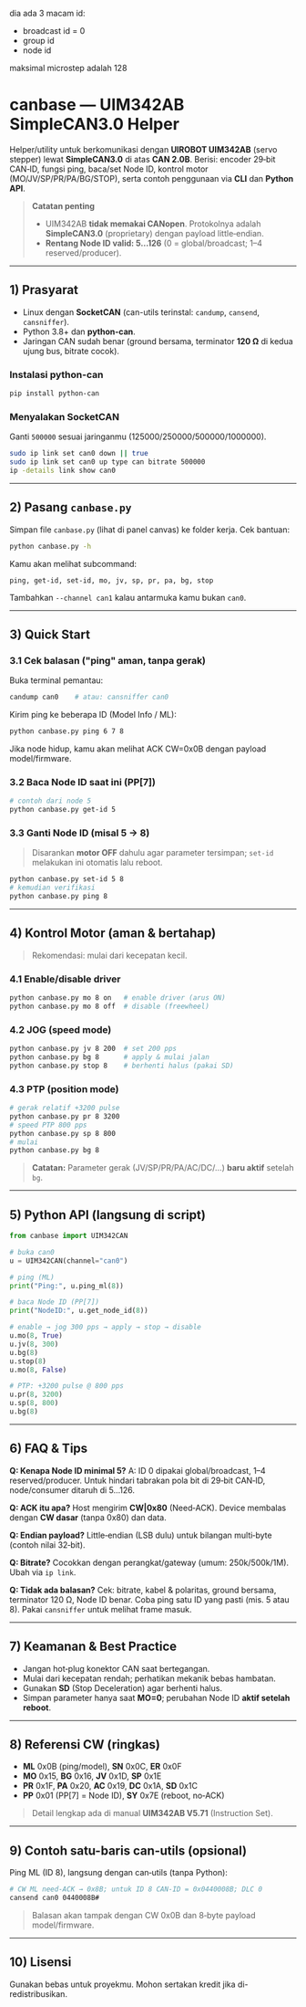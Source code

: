 dia ada 3 macam id:
- broadcast id = 0
- group id
- node id

maksimal microstep adalah 128


# canbase — UIM342AB SimpleCAN3.0 Helper

Helper/utility untuk berkomunikasi dengan **UIROBOT UIM342AB** (servo stepper) lewat **SimpleCAN3.0** di atas **CAN 2.0B**. Berisi: encoder 29‑bit CAN‑ID, fungsi ping, baca/set Node ID, kontrol motor (MO/JV/SP/PR/PA/BG/STOP), serta contoh penggunaan via **CLI** dan **Python API**.

> **Catatan penting**
>
> * UIM342AB **tidak memakai CANopen**. Protokolnya adalah **SimpleCAN3.0** (proprietary) dengan payload little‑endian.
> * **Rentang Node ID valid: 5…126** (0 = global/broadcast; 1–4 reserved/producer).

---

## 1) Prasyarat

* Linux dengan **SocketCAN** (can-utils terinstal: `candump`, `cansend`, `cansniffer`).
* Python 3.8+ dan **python-can**.
* Jaringan CAN sudah benar (ground bersama, terminator **120 Ω** di kedua ujung bus, bitrate cocok).

### Instalasi python-can

```bash
pip install python-can
```

### Menyalakan SocketCAN

Ganti `500000` sesuai jaringanmu (125000/250000/500000/1000000).

```bash
sudo ip link set can0 down || true
sudo ip link set can0 up type can bitrate 500000
ip -details link show can0
```

---

## 2) Pasang `canbase.py`

Simpan file `canbase.py` (lihat di panel canvas) ke folder kerja. Cek bantuan:

```bash
python canbase.py -h
```

Kamu akan melihat subcommand:

```
ping, get-id, set-id, mo, jv, sp, pr, pa, bg, stop
```

Tambahkan `--channel can1` kalau antarmuka kamu bukan `can0`.

---

## 3) Quick Start

### 3.1 Cek balasan ("ping" aman, tanpa gerak)

Buka terminal pemantau:

```bash
candump can0    # atau: cansniffer can0
```

Kirim ping ke beberapa ID (Model Info / ML):

```bash
python canbase.py ping 6 7 8
```

Jika node hidup, kamu akan melihat ACK CW=0x0B dengan payload model/firmware.

### 3.2 Baca Node ID saat ini (PP\[7])

```bash
# contoh dari node 5
python canbase.py get-id 5
```

### 3.3 Ganti Node ID (misal 5 → 8)

> Disarankan **motor OFF** dahulu agar parameter tersimpan; `set-id` melakukan ini otomatis lalu reboot.

```bash
python canbase.py set-id 5 8
# kemudian verifikasi
python canbase.py ping 8
```

---

## 4) Kontrol Motor (aman & bertahap)

> Rekomendasi: mulai dari kecepatan kecil.

### 4.1 Enable/disable driver

```bash
python canbase.py mo 8 on   # enable driver (arus ON)
python canbase.py mo 8 off  # disable (freewheel)
```

### 4.2 JOG (speed mode)

```bash
python canbase.py jv 8 200  # set 200 pps
python canbase.py bg 8      # apply & mulai jalan
python canbase.py stop 8    # berhenti halus (pakai SD)
```

### 4.3 PTP (position mode)

```bash
# gerak relatif +3200 pulse
python canbase.py pr 8 3200
# speed PTP 800 pps
python canbase.py sp 8 800
# mulai
python canbase.py bg 8
```

> **Catatan:** Parameter gerak (JV/SP/PR/PA/AC/DC/…) **baru aktif** setelah `bg`.

---

## 5) Python API (langsung di script)

```python
from canbase import UIM342CAN

# buka can0
u = UIM342CAN(channel="can0")

# ping (ML)
print("Ping:", u.ping_ml(8))

# baca Node ID (PP[7])
print("NodeID:", u.get_node_id(8))

# enable → jog 300 pps → apply → stop → disable
u.mo(8, True)
u.jv(8, 300)
u.bg(8)
u.stop(8)
u.mo(8, False)

# PTP: +3200 pulse @ 800 pps
u.pr(8, 3200)
u.sp(8, 800)
u.bg(8)
```

---

## 6) FAQ & Tips

**Q: Kenapa Node ID minimal 5?**
A: ID 0 dipakai global/broadcast, 1–4 reserved/producer. Untuk hindari tabrakan pola bit di 29‑bit CAN‑ID, node/consumer ditaruh di 5…126.

**Q: ACK itu apa?**
Host mengirim **CW|0x80** (Need‑ACK). Device membalas dengan **CW dasar** (tanpa 0x80) dan data.

**Q: Endian payload?**
Little‑endian (LSB dulu) untuk bilangan multi‑byte (contoh nilai 32‑bit).

**Q: Bitrate?**
Cocokkan dengan perangkat/gateway (umum: 250k/500k/1M). Ubah via `ip link`.

**Q: Tidak ada balasan?**
Cek: bitrate, kabel & polaritas, ground bersama, terminator 120 Ω, Node ID benar. Coba ping satu ID yang pasti (mis. 5 atau 8). Pakai `cansniffer` untuk melihat frame masuk.

---

## 7) Keamanan & Best Practice

* Jangan hot‑plug konektor CAN saat bertegangan.
* Mulai dari kecepatan rendah; perhatikan mekanik bebas hambatan.
* Gunakan **SD** (Stop Deceleration) agar berhenti halus.
* Simpan parameter hanya saat **MO=0**; perubahan Node ID **aktif setelah reboot**.

---

## 8) Referensi CW (ringkas)

* **ML** 0x0B (ping/model), **SN** 0x0C, **ER** 0x0F
* **MO** 0x15, **BG** 0x16, **JV** 0x1D, **SP** 0x1E
* **PR** 0x1F, **PA** 0x20, **AC** 0x19, **DC** 0x1A, **SD** 0x1C
* **PP** 0x01 (PP\[7] = Node ID), **SY** 0x7E (reboot, no‑ACK)

> Detail lengkap ada di manual **UIM342AB V5.71** (Instruction Set).

---

## 9) Contoh satu-baris can‑utils (opsional)

Ping ML (ID 8), langsung dengan can‑utils (tanpa Python):

```bash
# CW ML need‑ACK → 0x8B; untuk ID 8 CAN‑ID = 0x0440008B; DLC 0
cansend can0 0440008B#
```

> Balasan akan tampak dengan CW 0x0B dan 8‑byte payload model/firmware.

---

## 10) Lisensi

Gunakan bebas untuk proyekmu. Mohon sertakan kredit jika di-redistribusikan.
